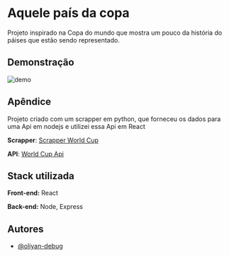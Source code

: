 # Aquele país da copa

Projeto inspirado na Copa do mundo que mostra um pouco da história do páises que estão sendo representado.

## Demonstração

![demo](/public/example.gif)

## Apêndice

Projeto criado com um scrapper em python, que forneceu os dados para uma Api em nodejs e utilizei essa Api em React

**Scrapper**: [Scrapper World Cup](https://github.com/OliYan-debug/scrapper-world-cup)

**API**: [World Cup Api](https://github.com/OliYan-debug/World-Cup-Api)
## Stack utilizada

**Front-end:** React

**Back-end:** Node, Express


## Autores

- [@oliyan-debug](https://www.github.com/oliyan-debug)

